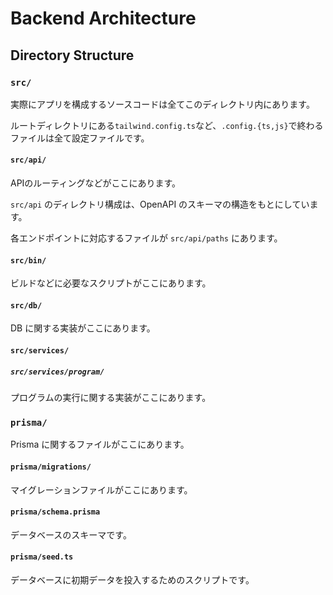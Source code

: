 # Backend Architecture

## Directory Structure

### `src/`

実際にアプリを構成するソースコードは全てこのディレクトリ内にあります。

ルートディレクトリにある`tailwind.config.ts`など、`.config.{ts,js}`で終わるファイルは全て設定ファイルです。

#### `src/api/`

APIのルーティングなどがここにあります。

`src/api` のディレクトリ構成は、OpenAPI のスキーマの構造をもとにしています。

各エンドポイントに対応するファイルが `src/api/paths` にあります。

#### `src/bin/`

ビルドなどに必要なスクリプトがここにあります。

#### `src/db/`

DB に関する実装がここにあります。

#### `src/services/`

##### `src/services/program/`

プログラムの実行に関する実装がここにあります。

### `prisma/`

Prisma に関するファイルがここにあります。

#### `prisma/migrations/`

マイグレーションファイルがここにあります。

#### `prisma/schema.prisma`

データベースのスキーマです。

#### `prisma/seed.ts`

データベースに初期データを投入するためのスクリプトです。
